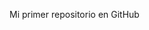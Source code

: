  

Mi primer repositorio en GitHub


<!---
DamianSerna1/DamianSerna1 is a ✨ special ✨ repository because its `README.md` (this file) appears on your GitHub profile.
You can click the Preview link to take a look at your changes.
--->
